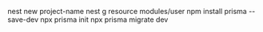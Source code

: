 nest new project-name
nest g resource modules/user
npm install prisma --save-dev
npx prisma init
npx prisma migrate dev 